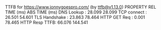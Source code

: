 TTFB for https://www.jonnygoespro.com/ (by ttfb@v1.13.0)
PROPERTY        REL TIME (ms)   ABS TIME (ms)
DNS Lookup    :        28.099          28.099
TCP connect   :        26.501          54.601
TLS Handshake :        23.863          78.464
HTTP GET Req  :         0.001          78.465
HTTP Resp TTFB:        66.076         144.541